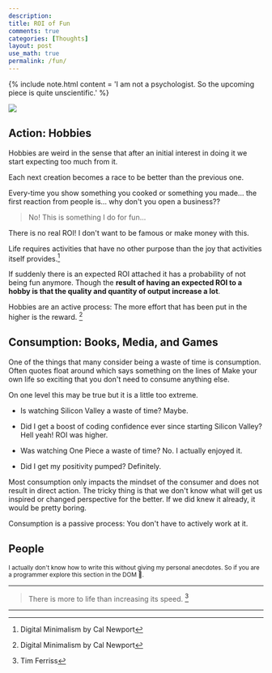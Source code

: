 ```yaml
---
description: 
title: ROI of Fun
comments: true
categories: [Thoughts]
layout: post
use_math: true
permalink: /fun/
---
```


<style>
.secret{
    display: none;
}
</style>

{% include note.html content = 'I am not a psychologist. So the upcoming piece is quite unscientific.' %}

![]({{site.baseurl}}/images/2020-07-01-roi-of-fun/one_piece_luffy_drawing.jpg)

## **Action**: Hobbies
Hobbies are weird in the sense that after an initial interest in doing it we start expecting too much from it.

Each next creation becomes a race to be better than the previous one.

Every-time you show something you cooked or something you made... the first reaction from people is... why don't you open a business??

> No! This is something I do for fun...

There is no real ROI! I don't want to be famous or make money with this.

Life requires activities that have no other purpose than the joy that activities itself provides.[^1]

If suddenly there is an expected ROI attached it has a probability of not being fun anymore. Though the **result of having an expected ROI to a hobby is that the quality and quantity of output increase a lot**.

Hobbies are an active process: The more effort that has been put in the higher is the reward. [^1]

## **Consumption**: Books, Media, and Games

One of the things that many consider being a waste of time is consumption. Often quotes float around which says something on the lines of Make your own life so exciting that you don't need to consume anything else.

On one level this may be true but it is a little too extreme.

- Is watching Silicon Valley a waste of time? Maybe.
- Did I get a boost of coding confidence ever since starting Silicon Valley? Hell yeah! ROI was higher.


- Was watching One Piece a waste of time? No. I actually enjoyed it.
- Did I get my positivity pumped? Definitely.

Most consumption only impacts the mindset of the consumer and does not result in direct action.
The tricky thing is that we don't know what will get us inspired or changed perspective for the better. If we did knew it already, it would be pretty boring.

Consumption is a passive process: You don't have to actively work at it.

## **People**

<sup>I actually don't know how to write this without giving my personal anecdotes. So if you are a programmer explore this section in the DOM 😬.</sup>

<div class='secret'>
I have been guilty of setting very high standards for people around me and for my behavior towards them too. It is not something I do consciously nor it is something I want to do. <br><br>

The people around me have always been supportive, caring and made me less bored.<br><br>

We are not dealing with creatures of logic. These are people just like me with emotions, ups/downs, discomforts, strengths, and weaknesses.<br><br>

We are social animals made to support each other during the bad and the good. I was and am always available for my friends/family when a problem arose in their life and they need me. But I was never there to share happy moments with them too.<br><br>

Dealing with people is both active and passive:<br>
Active: To be there to be for them when a problem arose and they need.<br>
Passive: To be there to share their happiness.<br>

And since you are someone who took the effort to read this in DOM, I am really grateful. If we have, in some way lost touch just ping :)

</div>

***
> There is more to life than increasing its speed. [^2]

***

[^1]: Digital Minimalism by Cal Newport
[^2]: Tim Ferriss